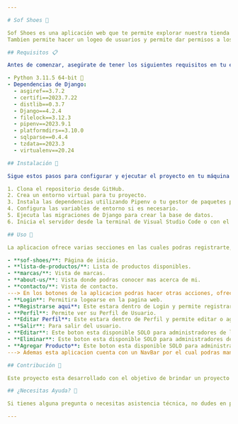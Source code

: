 ```yaml
---

# Sof Shoes 👟

Sof Shoes es una aplicación web que te permite explorar nuestra tienda de zapatillas. Además, ofrece una serie de funciones y enlaces que facilitan la búsqueda en la base de datos, la adición de productos, clientes, proveedores, pedidos y más.
Tambien permite hacer un logeo de usuarios y permite dar permisos a los mismos en caso de querer ser administrador de la web.

## Requisitos 📋

Antes de comenzar, asegúrate de tener los siguientes requisitos en tu entorno de desarrollo:

- Python 3.11.5 64-bit 🐍
- Dependencias de Django:
  - asgiref==3.7.2
  - certifi==2023.7.22
  - distlib==0.3.7
  - Django==4.2.4
  - filelock==3.12.3
  - pipenv==2023.9.1
  - platformdirs==3.10.0
  - sqlparse==0.4.4
  - tzdata==2023.3
  - virtualenv==20.24

## Instalación 🚀

Sigue estos pasos para configurar y ejecutar el proyecto en tu máquina local:

1. Clona el repositorio desde GitHub.
2. Crea un entorno virtual para tu proyecto.
3. Instala las dependencias utilizando Pipenv o tu gestor de paquetes preferido.
4. Configura las variables de entorno si es necesario.
5. Ejecuta las migraciones de Django para crear la base de datos.
6. Inicia el servidor desde la terminal de Visual Studio Code o con el comando `python manage.py runserver`.

## Uso 🌟

La aplicacion ofrece varias secciones en las cuales podras registrarte, logearte, etc.

- **sof-shoes/**: Página de inicio.
- **lista-de-productos/**: Lista de productos disponibles.
- **marcas/**: Vista de marcas.
- **about-us/**: Vista donde podras conocer mas acerca de mi.
- **contacto/**: Vista de contacto.
---> En los botones de la aplicacion podras hacer otras acciones, ofrece las siguientes:
- **Login**: Permitira logearse en la pagina web.
- **Registrarse aqui**: Este estara dentro de Login y permite registrarse en caso de no estarlo.
- **Perfil**: Permite ver su Perfil de Usuario.
- **Editar Perfil**: Este estara dentro de Perfil y permite editar o agregar datos a su perfil; nombre de usuario, e-mail, descripcion, link a pagina web, avatar y contraseña.
- **Salir**: Para salir del usuario.
- **Editar**: Este boton esta disponible SOLO para administradores de la web y esta disponible en la solapa de Productos, este permite editar el producto, su nombre, sus talles y su precio.
- **Eliminar**: Este boton esta disponible SOLO para administradores de la web y esta disponible en la solapa de Productos, este permite eliminar el producto.
- **Agregar Producto**: Este boton esta disponible SOLO para administradores de la web y esta disponible en la solapa de Productos, este permite agregar un producto.
---> Ademas esta aplicacion cuenta con un NavBar por el cual podras manejar todas las url disponibles y un footer para interactuar con un instagram, faceebok, twitter y otros.

## Contribución 🤝

Este proyecto esta desarrollado con el objetivo de brindar un proyecto final de alta calidad para el curso de Python orientado a Desarrollo Web en la plataforma de CoderHouse.

## ¿Necesitas Ayuda? 🤔

Si tienes alguna pregunta o necesitas asistencia técnica, no dudes en ponerte en contacto con nosotros en [agustinlucaspdl@gmail.com](mailto:agustinlucaspdl@gmail.com) 📧.

---
```

